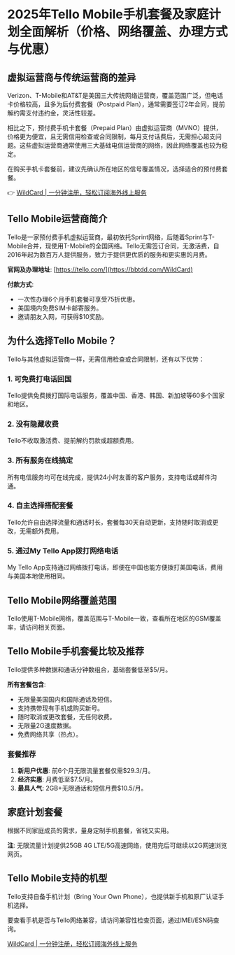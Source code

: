 # 2025年Tello Mobile手机套餐及家庭计划全面解析（价格、网络覆盖、办理方式与优惠）

## 虚拟运营商与传统运营商的差异

Verizon、T-Mobile和AT&T是美国三大传统网络运营商，覆盖范围广泛，但电话卡价格较高，且多为后付费套餐（Postpaid Plan），通常需要签订2年合同，提前解约需支付违约金，灵活性较差。

相比之下，预付费手机卡套餐（Prepaid Plan）由虚拟运营商（MVNO）提供，价格更为便宜，且无需信用检查或合同限制，每月支付话费后，无需担心超支问题。这些虚拟运营商通常使用三大基础电信运营商的网络，因此网络覆盖也较为稳定。

在购买手机卡套餐前，建议先确认所在地区的信号覆盖情况，选择适合的预付费套餐。

👉 [WildCard | 一分钟注册，轻松订阅海外线上服务](https://bbtdd.com/WildCard)

## Tello Mobile运营商简介

Tello是一家预付费手机虚拟运营商，最初依托Sprint网络，后随着Sprint与T-Mobile合并，现使用T-Mobile的全国网络。Tello无需签订合同，无激活费，自2016年起为数百万人提供服务，致力于提供更优质的服务和更实惠的月费。

**官网及办理地址**: [https://tello.com/](https://bbtdd.com/WildCard)

**付款方式**:

- 一次性办理6个月手机套餐可享受75折优惠。
- 美国境内免费SIM卡邮寄服务。
- 邀请朋友入网，可获得$10奖励。

## 为什么选择Tello Mobile？

Tello与其他虚拟运营商一样，无需信用检查或合同限制，还有以下优势：

### 1. 可免费打电话回国

Tello提供免费拨打国际电话服务，覆盖中国、香港、韩国、新加坡等60多个国家和地区。

### 2. 没有隐藏收费

Tello不收取激活费、提前解约罚款或超额费用。

### 3. 所有服务在线搞定

所有电信服务均可在线完成，提供24小时友善的客户服务，支持电话或邮件沟通。

### 4. 自主选择搭配套餐

Tello允许自由选择流量和通话时长，套餐每30天自动更新，支持随时取消或更改，无需额外费用。

### 5. 通过My Tello App拨打网络电话

My Tello App支持通过网络拨打电话，即便在中国也能方便拨打美国电话，费用与美国本地使用相同。

## Tello Mobile网络覆盖范围

Tello使用T-Mobile网络，覆盖范围与T-Mobile一致，查看所在地区的GSM覆盖率，请访问相关页面。

## Tello Mobile手机套餐比较及推荐

Tello提供多种数据和通话分钟数组合，基础套餐低至$5/月。

**所有套餐包含**:

- 无限量美国国内和国际通话及短信。
- 支持携带现有手机或购买新号。
- 随时取消或更改套餐，无任何收费。
- 无限量2G速度数据。
- 免费网络共享（热点）。

### 套餐推荐

1. **新用户优惠**: 前6个月无限流量套餐仅需$29.3/月。
2. **经济实惠**: 月费低至$7.5/月。
3. **最具人气**: 2GB+无限通话和短信月费$10.5/月。

## 家庭计划套餐

根据不同家庭成员的需求，量身定制手机套餐，省钱又实用。

**注**: 无限流量计划提供25GB 4G LTE/5G高速网络，使用完后可继续以2G网速浏览网页。

## Tello Mobile支持的机型

Tello支持自备手机计划（Bring Your Own Phone），也提供新手机和原厂认证手机选择。

要查看手机是否与Tello网络兼容，请访问兼容性检查页面，通过IMEI/ESN码查询。

[WildCard | 一分钟注册，轻松订阅海外线上服务](https://bbtdd.com/WildCard)